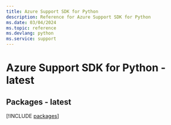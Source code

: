 ```yaml
---
title: Azure Support SDK for Python
description: Reference for Azure Support SDK for Python
ms.date: 03/04/2024
ms.topic: reference
ms.devlang: python
ms.service: support
---
```

# Azure Support SDK for Python - latest
## Packages - latest
[!INCLUDE [packages](support-index.md)]